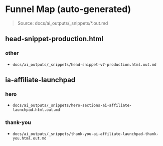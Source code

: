 # Funnel Map (auto-generated)

> Source: docs/ai_outputs/_snippets/*.out.md

## head-snippet-production.html

### other
- `docs/ai_outputs/_snippets/head-snippet-v7-production.html.out.md`

## ia-affiliate-launchpad

### hero
- `docs/ai_outputs/_snippets/hero-sections-ai-affiliate-launchpad.html.out.md`

### thank-you
- `docs/ai_outputs/_snippets/thank-you-ai-affiliate-launchpad-thank-you.html.out.md`

